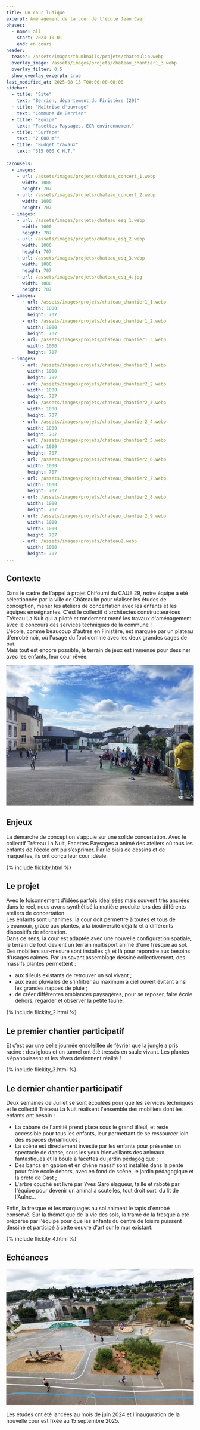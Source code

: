 ```yaml
---
title: Un cour ludique 
excerpt: Aménagement de la cour de l'école Jean Caër
phases:
  - name: all
    start: 2024-10-01
    end: en cours
header:
  teaser: /assets/images/thumbnails/projets/chateaulin.webp
  overlay_image: /assets/images/projets/chateau_chantier1_3.webp
  overlay_filter: 0.5
  show_overlay_excerpt: true
last_modified_at: 2025-08-13 T00:00:00-00:00
sidebar:
  - title: "Site"
    text: "Berrien, département du Finistère (29)"
  - title: "Maîtrise d'ouvrage"
    text: "Commune de Berrien"
  - title: "Equipe"
    text: "Facettes Paysages, ECR environnement"
  - title: "Surface"
    text: "2 600 m²"
  - title: "Budget travaux"
    text: "315 000 € H.T."
    
carousels:
  - images:
    - url: /assets/images/projets/chateau_concert_1.webp
      width: 1000
      height: 707
    - url: /assets/images/projets/chateau_concert_2.webp
      width: 1000
      height: 707
  - images:
    - url: /assets/images/projets/chateau_esq_1.webp
      width: 1000
      height: 707
    - url: /assets/images/projets/chateau_esq_2.webp
      width: 1000
      height: 707
    - url: /assets/images/projets/chateau_esq_3.webp
      width: 1000
      height: 707
    - url: /assets/images/projets/chateau_esq_4.jpg
      width: 1000
      height: 707
  - images:
      - url: /assets/images/projets/chateau_chantier1_1.webp
        width: 1000
        height: 707
      - url: /assets/images/projets/chateau_chantier1_2.webp
        width: 1000
        height: 707
      - url: /assets/images/projets/chateau_chantier1_3.webp
        width: 1000
        height: 707
  - images:
      - url: /assets/images/projets/chateau_chantier2_1.webp
        width: 1000
        height: 707
      - url: /assets/images/projets/chateau_chantier2_2.webp
        width: 1000
        height: 707
      - url: /assets/images/projets/chateau_chantier2_3.webp
        width: 1000
        height: 707
      - url: /assets/images/projets/chateau_chantier2_4.webp
        width: 1000
        height: 707
      - url: /assets/images/projets/chateau_chantier2_5.webp
        width: 1000
        height: 707
      - url: /assets/images/projets/chateau_chantier2_6.webp
        width: 1000
        height: 707
      - url: /assets/images/projets/chateau_chantier2_7.webp
        width: 1000
        height: 707
      - url: /assets/images/projets/chateau_chantier2_8.webp
        width: 1000
        height: 707
      - url: /assets/images/projets/chateau_chantier2_9.webp
        width: 1000
        width: 1000
        height: 707
      - url: /assets/images/projets/chateau2.webp
        width: 1000
        height: 707
---
```

## Contexte

Dans le cadre de l'appel à projet Chifoumi du CAUE 29, notre équipe a été sélectionnée par la ville de Châteaulin pour réaliser les études de conception, mener les ateliers de concertation avec les enfants et les équipes enseignantes. C'est le collectif d'architectes constructeur·ices Tréteau La Nuit qui a piloté et rondement mené les travaux d'aménagement avec le concours des services techniques de la commune !
<br>
L'école, comme beaucoup d'autres en Finistère, est marquée par un plateau d'enrobé noir, où l'usage du foot domine avec les deux grandes cages de but.
<br>
Mais tout est encore possible, le terrain de jeux est immense pour dessiner avec les enfants, leur cour rêvée.

![photos situation existante](/assets/images/projets/chateau1.webp)

## Enjeux

La démarche de conception s’appuie sur une solide concertation. Avec le collectif Tréteau La Nuit, Facettes Paysages a animé des ateliers où tous les enfants de l’école ont pu s’exprimer. Par le biais de dessins et de maquettes, ils ont conçu leur cour idéale.

{% include flickity.html %}

## Le projet

Avec le foisonnement d'idées parfois idéalisées mais souvent très ancrées dans le réel, nous avons synthétisé la matière produite lors des différents ateliers de concertation.
<br>
Les enfants sont unanimes, la cour doit permettre à toutes et tous de s'épanouir, grâce aux plantes, à la biodiversité déjà là et à différents dispositifs de récréation.
<br>
Dans ce sens, la cour est adaptée avec une nouvelle configuration spatiale, le terrain de foot devient un terrain multisport animé d'une fresque au sol. Des mobiliers sur-mesure sont installés çà et là pour répondre aux besoins d'usages calmes.
Par un savant assemblage dessiné collectivement, des massifs plantés permettent :
* aux tilleuls existants de retrouver un sol vivant ;
* aux eaux pluviales de s'infiltrer au maximum à ciel ouvert évitant ainsi les grandes nappes de pluie ;
* de créer différentes ambiances paysagères, pour se reposer, faire école dehors, regarder et observer la petite faune.

{% include flickity_2.html %}

## Le premier chantier participatif

Et c’est par une belle journée ensoleillée  de février que la jungle a pris racine : des igloos et un tunnel ont été tressés en saule vivant. Les plantes s’épanouissent et les rêves deviennent réalité !

{% include flickity_3.html %}

## Le dernier chantier participatif

Deux semaines de Juillet se sont écoulées pour que les services techniques et le collectif Tréteau La Nuit réalisent l'ensemble des mobiliers dont les enfants ont besoin : 
* La cabane de l'amitié prend place sous le grand tilleul, et reste accessible pour tous les enfants, leur permettant de se ressourcer loin des espaces dynamiques ;
* La scène est directement investie par les enfants pour présenter un spectacle de danse, sous les yeux bienveillants des animaux fantastiques et la boule à facettes du jardin pédagogique ;
* Des bancs en gabion et en chêne massif sont installés dans la pente pour faire école dehors, avec en fond de scène, le jardin pédagogique et la crête de Cast ;
* L'arbre couché est livré par Yves Garo élagueur, taillé et raboté par l'équipe pour devenir un animal à scutelles, tout droit sorti du lit de l'Aulne...

Enfin, la fresque et les marquages au sol animent le tapis d'enrobé conservé. Sur la thématique de la vie des sols, la trame de la fresque a été préparée par l'équipe pour que les enfants du centre de loisirs puissent dessiné et participé à cette oeuvre d'art sur le mur existant.

{% include flickity_4.html %}

## Echéances

![photos projet_réalisé](/assets/images/projets/chateau2.webp)

Les études ont été lancées au mois de juin 2024 et l'inauguration de la nouvelle cour est fixée au 15 septembre 2025.




